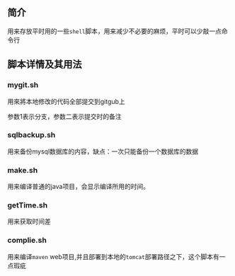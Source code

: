 ## 简介

用来存放平时用的一些`shell`脚本，用来减少不必要的麻烦，平时可以少敲一点命令行

## 脚本详情及其用法

### mygit.sh
用來將本地修改的代码全部提交到gitgub上

参数1表示分支，参数二表示提交时的备注

### sqlbackup.sh
用来备份mysql数据库的内容，缺点：一次只能备份一个数据库的数据

### make.sh
用来编译普通的java项目，会显示编译所用的时间。

### getTime.sh
用来获取时间差

### complie.sh
用来编译`maven` web项目,并且部署到本地的`tomcat`部署路径之下，这个脚本有一点瑕疵



